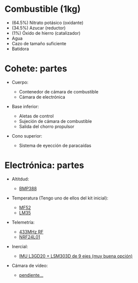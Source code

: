 # Combustible (1kg)

- (64.5%) Nitrato potásico (oxidante)
- (34.5%) Azucar (reductor)
- (1%) Óxido de hierro (catalizador)
- Agua
- Cazo de tamaño suficiente
- Batidora

# Cohete: partes

- Cuerpo:
    - Contenedor de cámara de combustible
    - Cámara de electrónica

- Base inferior:
    - Aletas de control
    - Sujeción de cámara de combustible
    - Salida del chorro propulsor

- Cono superior:
    - Sistema de eyección de paracaídas

# Electrónica: partes

- Altitdud:
    - [BMP388](https://randomnerdtutorials.com/arduino-bmp388/)

- Temperatura (Tengo uno de ellos del kit inicial):
    - [MF52](https://www.luisllamas.es/en/measure-temperature-arduino-mf52-thermistor/)
    - [LM35](https://www.luisllamas.es/en/measure-temperature-arduino-lm35-sensor/)

- Telemetría:
    - [433MHz RF](https://www.luisllamas.es/en/wireless-communication-arduino-rf-433mhz-modules/)
    - [NRF24L01](https://www.luisllamas.es/en/wireless-communication-24ghz-arduino-nrf24l01/)

- Inercial:
    - [IMU L3GD20 + LSM303D de 9 ejes (muy buena opción)](https://www.luisllamas.es/en/use-arduino-9-axis-imu-l3gd20-lsm303d/)

- Cámara de vídeo:
    - [pendiente...]()